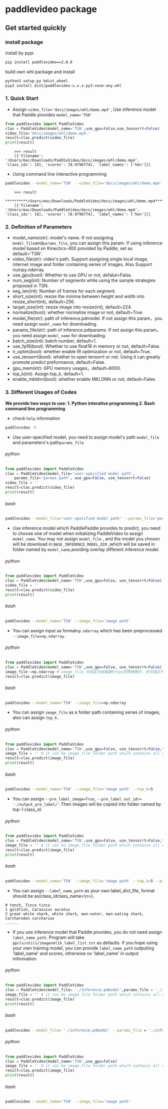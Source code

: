 # paddlevideo package

## Get started quickly

### install package

install by pypi
```bash
pip install paddlevideo==2.0.0
```

build own whl package and install
```bash
python3 setup.py bdist_wheel
pip3 install dist/paddlevideo-x.x.x-py3-none-any.whl
```

### 1. Quick Start

* Assign `video_file='docs/images/whl/demo.mp4'`, Use inference model that Paddle provides `model_name='TSN'`


```python
from paddlevideo import PaddleVideo
clas = PaddleVideo(model_name='TSN',use_gpu=False,use_tensorrt=False)
video_file='docs/images/whl/demo.mp4.'
result=clas.predict(video_file)
print(result)
```

```
    >>> result
    [{'filename': '/Users/mac/Downloads/PaddleVideo/docs/images/whl/demo.mp4', 'class_ids': [0], 'scores': [0.9796774], 'label_names': ['hen']}]
```

* Using command line interactive programming
```bash
paddlevideo --model_name='TSN' --video_file='docs/images/whl/demo.mp4'
```

```
    >>> result
    **********/Users/mac/Downloads/PaddleVideo/docs/images/whl/demo.mp4**********
    [{'filename': '/Users/mac/Downloads/PaddleVideo/docs/images/whl/demo.mp4', 'class_ids': [8], 'scores': [0.9796774], 'label_names': ['hen']}]
```

### 2. Definition of Parameters
* model_name(str): model's name. If not assigning `model_file`and`params_file`, you can assign this param. If using inference model based on Kinectics-400 provided by Paddle, set as default='TSN'.
* video_file(str): video's path. Support assigning single local image, internet image and folder containing series of images. Also Support numpy.ndarray.
* use_gpu(bool): Whether to use GPU or not, defalut=False.
* num_seg(int): Number of segments while using the sample strategies proposed in TSN.
* seg_len(int): Number of frames for each segment.
* short_size(int): resize the minima between height and width into resize_short(int), default=256.
* target_size(int): resize image into resize(int), default=224.
* normalize(bool): whether normalize image or not, default=True.
* model_file(str): path of inference.pdmodel. If not assign this param，you need assign `model_name` for downloading.
* params_file(str): path of inference.pdiparams. If not assign this param，you need assign `model_name` for downloading.
* batch_size(int): batch number, default=1.
* use_fp16(bool): Whether to use float16 in memory or not, default=False.
* ir_optim(bool): whether enable IR optimization or not, default=True.
* use_tensorrt(bool): whether to open tensorrt or not. Using it can greatly promote predict preformance, default=False.
* gpu_mem(int): GPU memory usages，default=8000.
* top_k(int): Assign top_k, default=1.
* enable_mkldnn(bool): whether enable MKLDNN or not, default=False.


### 3. Different Usages of Codes

**We provide two ways to use: 1. Python interative programming 2. Bash command line programming**

* check `help` information
```bash
paddlevideo -h
```

* Use user-specified model, you need to assign model's path `model_file` and parameters's path`params_file`

###### python
```python
from paddlevideo import PaddleVideo
clas = PaddleVideo(model_file='user-specified model path',
    params_file='parmas path', use_gpu=False, use_tensorrt=False)
video_file = ''
result=clas.predict(video_file)
print(result)
```

###### bash
```bash
paddlevideo --model_file='user-specified model path' --params_file='parmas path' --image_file='image path'
```

* Use inference model which PaddlePaddle provides to predict, you need to choose one of model when initializing PaddleVideo to assign `model_name`. You may not assign `model_file` , and the model you chosen will be download in `BASE_INFERENCE_MODEL_DIR` ,which will be saved in folder named by `model_name`,avoiding overlay different inference model.

###### python
```python
from paddlevideo import PaddleVideo
clas = PaddleVideo(model_name='TSN',use_gpu=False, use_tensorrt=False)
video_file = ''
result=clas.predict(video_file)
print(result)
```

###### bash
```bash
paddlevideo --model_name='TSN' --image_file='image path'
```

* You can assign input as format`np.ndarray` which has been preprocessed `--image_file=np.ndarray`.

###### python
```python
from paddlevideo import PaddleVideo
clas = PaddleVideo(model_name='TSN',use_gpu=False, use_tensorrt=False)
image_file =np.ndarray # image_file 可指定为前缀是https的网络图片，也可指定为本地图片
result=clas.predict(image_file)
```

###### bash
```bash
paddlevideo --model_name='TSN' --image_file=np.ndarray
```


* You can assign `image_file` as a folder path containing series of images, also can assign `top_k`.

###### python
```python
from paddlevideo import PaddleVideo
clas = PaddleVideo(model_name='TSN',use_gpu=False, use_tensorrt=False,top_k=5)
image_file = '' # it can be image_file folder path which contains all of images you want to predict.
result=clas.predict(image_file)
print(result)
```

###### bash
```bash
paddlevideo --model_name='TSN' --image_file='image path' --top_k=5
```

* You can assign `--pre_label_image=True`, `--pre_label_out_idr= './output_pre_label/'`.Then images will be copied into folder named by top-1 class_id.

###### python
```python
from paddlevideo import PaddleVideo
clas = PaddleVideo(model_name='TSN',use_gpu=False, use_tensorrt=False,top_k=5, pre_label_image=True,pre_label_out_idr='./output_pre_label/')
image_file = '' # it can be image_file folder path which contains all of images you want to predict.
result=clas.predict(image_file)
print(result)
```

###### bash
```bash
paddlevideo --model_name='TSN' --image_file='image path' --top_k=5 --pre_label_image=True --pre_label_out_idr='./output_pre_label/'
```

* You can assign `--label_name_path` as your own label_dict_file, format should be as(class_id<space>class_name<\n>).

```
0 tench, Tinca tinca
1 goldfish, Carassius auratus
2 great white shark, white shark, man-eater, man-eating shark, Carcharodon carcharias
......
```

* If you use inference model that Paddle provides, you do not need assign `label_name_path`. Program will take `ppcls/utils/imagenet1k_label_list.txt` as defaults. If you hope using your own training model, you can provide `label_name_path` outputing 'label_name' and scores, otherwise no 'label_name' in output information.

###### python
```python
from paddlevideo import PaddleVideo
clas = PaddleVideo(model_file= './inference.pdmodel',params_file = './inference.pdiparams',label_name_path='./ppcls/utils/imagenet1k_label_list.txt',use_gpu=False)
image_file = '' # it can be image_file folder path which contains all of images you want to predict.
result=clas.predict(image_file)
print(result)
```

###### bash
```bash
paddlevideo --model_file= './inference.pdmodel' --params_file = './inference.pdiparams' --image_file='image path' --label_name_path='./ppcls/utils/imagenet1k_label_list.txt'
```

###### python
```python
from paddlevideo import PaddleVideo
clas = PaddleVideo(model_name='TSN',use_gpu=False)
image_file = '' # it can be image_file folder path which contains all of images you want to predict.
result=clas.predict(image_file)
print(result)
```

###### bash
```bash
paddlevideo --model_name='TSN' --image_file='image path'
```